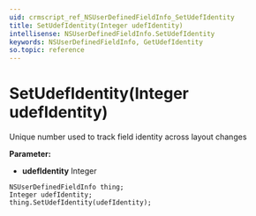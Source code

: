 ```yaml
---
uid: crmscript_ref_NSUserDefinedFieldInfo_SetUdefIdentity
title: SetUdefIdentity(Integer udefIdentity)
intellisense: NSUserDefinedFieldInfo.SetUdefIdentity
keywords: NSUserDefinedFieldInfo, GetUdefIdentity
so.topic: reference
---
```


# SetUdefIdentity(Integer udefIdentity)

Unique number used to track field identity across layout changes

**Parameter:** 
* **udefIdentity** Integer

```crmscript
NSUserDefinedFieldInfo thing;
Integer udefIdentity;
thing.SetUdefIdentity(udefIdentity);
```

